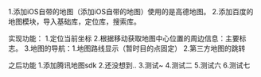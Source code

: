 1.添加iOS自带的地图（添加iOS自带的地图）使用的是高德地图。
2.添加百度的地图模块，导入基础库，定位库，搜索库。

实现功能：
1.定位当前坐标
2.根据移动获取地图中心位置的周边信息：主要标志。
3.地图的导航：1.地图路线显示（暂时目的点固定） 2.第三方地图的跳转

之后功能
1.添加腾讯地图sdk
2.还没想到..
3.测试~
4.测试二
5.测试六
6.测试七
